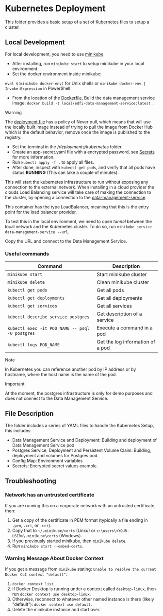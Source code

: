 # Kubernetes Deployment

This folder provides a basic setup of a set of
[Kubernetes](https://kubernetes.io/) files to setup a cluster.

## Local Development

For local development, you need to use
[minikube](https://minikube.sigs.k8s.io/docs/start/).

* After installing, run `minikube start` to setup minikube in your local
  environment.
* Set the docker environment inside minikube:

`eval $(minikube docker-env)` for Unix shells or `minikube docker-env |
Invoke-Expression` in PowerShell

* From the location of the [Dockerfile](src\Dockerfile), Build the data
management service image: `docker build -t
local/edfi-data-management-service:latest .`

> [!WARNING]
> The [deployment file](./data-management-service-deployment.yaml#L21) has a
> policy of Never pull, which means that will use the locally built image instead of
> trying to pull the image from Docker Hub which is the default behavior, remove
> once the image is published to the registry.

* Set the terminal in the */deployments/kubernetes* folder.
* Create an app-secret.yaml file with a encrypted password, see
  [Secrets](https://kubernetes.io/docs/concepts/configuration/secret/) for more
  information.
* Run `kubectl apply -f .` to apply all files.
* After done, inspect with `kubectl get pods`, and verify that all pods have
  status **RUNNING** (This can take a couple of minutes).

This will start the kubernetes infrastructure to run without exposing any
connection to the external network. When installing in a cloud provider the
clouds Load Balancing service will take care of making the connection to the
cluster, by opening a connection to the
[data-management-service](data-management-service.yaml).

This container has the type LoadBalancer, meaning that this is the entry point
for the load balancer provider.

To test this in the local environment, we need to open *tunnel* between the
local network and the Kubernetes cluster. To do so, run `minikube service
data-management-service --url`.

Copy the URL and connect to the Data Management Service.

### Useful commands

| Command                                         | Description                      |
| ----------------------------------------------- | ---------------------------------|
| `minikube start`                                | Start minikube cluster           |
| `minikube delete`                               | Clean minikube cluster           |
| `kubectl get pods`                              | Get all pods                     |
| `kubectl get deployments`                       | Get all deployments              |
| `kubectl get services`                          | Get all services                 |
| `kubectl describe service postgres`             | Get description of a service     |
| `kubectl exec -it POD_NAME -- psql -U postgres` | Execute a command in a pod       |
| `kubectl logs POD_NAME`                         | Get the log information of a pod |

> [!NOTE]
> In Kubernetes you can reference another pod by IP address or by hostname,
> where the host name is the name of the pod.

> [!IMPORTANT]
> At the moment, the postgres infrastructure is only for demo purposes and does not connect
> to the Data Management Service.

## File Description

The folder includes a series of YAML files to handle the Kubernetes Setup, this
includes:

* Data Management Service and Deployment: Building and deployment of Data
  Management Service pod
* Postgres Service, Deployment and Persistent Volume Claim: Building, deployment
  and volumes for Postgres pod.
* Config Map: Environment variables
* Secrets: Encrypted secret values example.

## Troubleshooting

### Network has an untrusted certificate

If you are running this on a corporate network with an untrusted certificate,
then:

1. Get a copy of the certificate in PEM format (typically a file ending in
   `.pem`, `.crt`, or `.cer`).
2. Copy that to `~/.minikube/certs` (Linxu) or
   `c:\users\<YOUR-USER>\.minikube\certs` (Windows).
3. If you previously started minikube, then `minikube delete`.
4. Run `minikube start --embed-certs`.

### Warning Message About Docker Context

If you get a message from `minikube` stating: `Unable to resolve the current
Docker CLI context "default"`:

1. `docker context list`
2. If Docker Desktop is running under a context called `desktop-linux`, then run
   `docker context use desktop-linux`.
3. Otherwise, reconnect to whatever other named instance is there (likely
   "default"): `docker context use default`.
4. Delete the minikube instance and start over.
